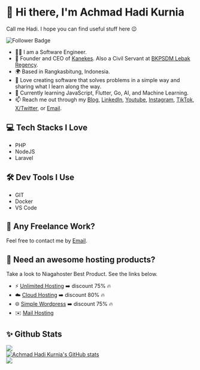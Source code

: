 # 👋 Hi there, I'm Achmad Hadi Kurnia
Call me Hadi. I hope you can find useful stuff here 😉

![Follower Badge](https://img.shields.io/github/followers/achmadhadikurnia)

- 👨‍💻 I am a Software Engineer.
- 🔭 Founder and CEO of [Kanekes](https://github.com/kanekescom). Also a Civil Servant at [BKPSDM Lebak Regency](https://bkpsdm.lebakkab.go.id).
- 🌍 Based in Rangkasbitung, Indonesia.
- 🚀 Love creating software that solves problems in a simple way and sharing what I learn along the way.
- 🌱 Currently learning JavaScript, Flutter, Go, AI, and Machine Learning.
- 📫 Reach me out through my
[Blog](https://achmadhadikurnia.com),
[LinkedIn](https://s.id/hadilinkedin),
[Youtube](https://s.id/hadiyt),
[Instagram](https://s.id/hadiig),
[TikTok](https://s.id/haditiktok),
[X/Twitter](https://s.id/haditwitter), or
[Email](mailto:imachmadhadikurnia@gmail.com).

## 💻️ Tech Stacks I Love
- PHP
- NodeJS
- Laravel

## 🛠️ Dev Tools I Use
- GIT
- Docker
- VS Code

## 💼 Any Freelance Work?
Feel free to contact me by [Email](mailto:imachmadhadikurnia@gmail.com).

## 🛒 Need an awesome hosting products?
Take a look to Niagahoster Best Product. See the links below.
- ⚡ [Unlimited
  Hosting](https://www.niagahoster.co.id/ref/68898?r=hosting-murah) ➡️ discount 75% 🔥
- ☁️ [Cloud Hosting](https://www.niagahoster.co.id/ref/68898?r=cloud-hosting) ➡️ discount 80% 🔥
- 🌐 [Simple Wordpress](https://www.niagahoster.co.id/ref/68898?r=simple-wordpress) ➡️ discount 75% 🔥
- ✉️ [Mail Hosting](https://www.niagahoster.co.id/ref/68898?r=email-hosting)

## ✨ Github Stats
<div>
<a href="http://www.github.com/achmadhadikurnia">
<img src="https://github-readme-stats.vercel.app/api/top-langs/?username=achmadhadikurnia&show_icons=true&hide=&count_private=true&title_color=0891b2&text_color=64748b&icon_color=0891b2&bg_color=ffffff&hide_border=true&show_icons=true&layout=compact" />
</a>
</div>

<div>
<a href="http://www.github.com/achmadhadikurnia">
<img src="https://github-readme-stats.vercel.app/api?username=achmadhadikurnia&show_icons=true&hide=&count_private=true&title_color=0891b2&text_color=64748b&icon_color=0891b2&bg_color=ffffff&hide_border=true&show_icons=true" alt="Achmad Hadi Kurnia's GitHub stats" />
</a>
</div>

<div>
<a href="http://www.github.com/achmadhadikurnia">
<img src="https://github-readme-streak-stats.herokuapp.com/?user=achmadhadikurnia&stroke=64748b&background=ffffff&ring=0891b2&fire=0891b2&currStreakNum=64748b&currStreakLabel=0891b2&sideNums=64748b&sideLabels=64748b&dates=64748b&hide_border=true" />
</a>
</div>
